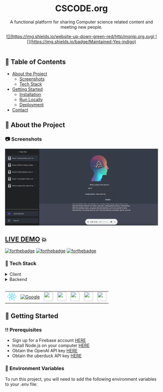<div align="center">


  <h1>CSCODE.org</h1>
  
  <p>
    A functional platform for sharing Computer science related content and meeting new people.
  </p>
  
  <!-- Badges -->

  <a href="https://text-to-song.vercel.app" target="_blank">
    ![](https://img.shields.io/website-up-down-green-red/http/monip.org.svg)
  </a>
  <a href="https://text-to-song.vercel.app" target="_blank">
    ![](https://img.shields.io/badge/Maintained-Yes-indigo)
  </a>

</div>

<br />

<!-- Table of Contents -->

## :notebook_with_decorative_cover: Table of Contents

- [About the Project](#star2-about-the-project)
  - [Screenshots](#camera-screenshots)
  - [Tech Stack](#space_invader-tech-stack)
- [Getting Started](#toolbox-getting-started)
  - [Installation](#bangbang-prerequisites)
  - [Run Locally](#running-run-locally)
  - [Deployment](#triangular_flag_on_post-deployment)
- [Contact](#handshake-contact)

<!-- About the Project -->

## :star2: About the Project

<!-- Screenshots -->

### :camera: Screenshots

<div align="center">
  <a href="https://text-to-song.vercel.app" target="_blank">
    <img src="https://raw.githubusercontent.com/JustinMatthewNewman/geoJson/main/song-gpt.png" alt="screenshot" />
  </a>
</div>

## [LIVE DEMO](https://text-to-song.vercel.app) 💥

[![forthebadge](https://forthebadge.com/images/badges/built-with-love.svg)](https://text-to-song.vercel.app)
[![forthebadge](https://forthebadge.com/images/badges/for-you.svg)](https://text-to-song.vercel.app)
[![forthebadge](https://forthebadge.com/images/badges/powered-by-coffee.svg)](https://text-to-song.vercel.app)

### :space_invader: Tech Stack

<details>
  <summary>Client</summary>
  <ul>
    <li><a href="https://#/">Typescript</a></li>
    <li><a href="https://nextjs.org/">Next.js</a></li>
    <li><a href="https://reactjs.org/">React.js</a></li>
    <li><a href="https://tailwindcss.com/">TailwindCSS</a></li>
  </ul>
</details>

<details>
  <summary>Backend</summary>
  <ul>
    <li><a href="https://firebase.google.com">Firebase</a></li>
    <li><a href="https://openai.com">OpenAI</a></li>
  </ul>
</details>

<br />

<table>
    <tr>
        <td>
            <a href="#">
                <img src="https://raw.githubusercontent.com/devicons/devicon/master/icons/react/react-original.svg" alt="" width="30" height="30" />
            </a>
        </td>
        <td>
            <a href="#">
                <img src="https://user-images.githubusercontent.com/99184393/183096870-fdf58e59-d78c-44f4-bd1c-f9033c16d907.png" alt="Google" width="30" height="30" />
            </a>
        </td>
        <td>
            <a href="#">
                <img src="https://user-images.githubusercontent.com/99184393/179383376-874f547c-4e6f-4826-850e-706b009e7e2b.png" alt="" width="30" height="30" />
            </a>
        </td>
        <td>
            <a href="#">
                <img src="https://user-images.githubusercontent.com/99184393/180462270-ea4a249c-627c-4479-9431-5c3fd25454c4.png" alt="" width="30" height="30" />
            </a>
        </td>
        <td>
            <a href="#">
                <img src="https://user-images.githubusercontent.com/99184393/177784603-d69e9d02-721a-4bce-b9b3-949165d2edeb.png" alt="" width="30" height="30" />
            </a>
        </td>
        <td>
            <a href="#">
                <img src="https://user-images.githubusercontent.com/99184393/204170976-0e5c6e2a-2b41-483d-adbd-d5d1e40b8d15.png" alt="" width="30" height="30" />
            </a>
        </td>
        <td>
            <a href="#">
                <img src="https://user-images.githubusercontent.com/99184393/222309201-8fe96906-fc80-4c75-b141-d18b2686055e.png" alt="" width="30" height="30" />
            </a>
        </td>
    </tr>
</table>

## :toolbox: Getting Started

### :bangbang: Prerequisites

- Sign up for a Firebase account [HERE](https://firebase.google.com)
- Install Node.js on your computer [HERE](https://nodejs.org/en/)
- Obtain the OpenAI API key [HERE](https://openai.com)
- Obtain the uberduck API key [HERE](https://uberduck.ai/)

<!-- Env Variables -->

### :key: Environment Variables

To run this project, you will need to add the following environment variables to your .env file:

